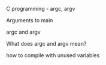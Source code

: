 C programming - argc, argv

Arguments to main

argc and argv

What does argc and argv mean?

how to compile with unused variables
